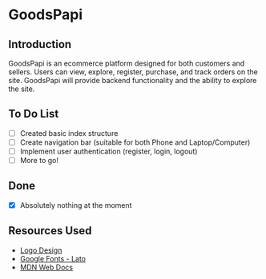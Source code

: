 # GoodsPapi

## Introduction
GoodsPapi is an ecommerce platform designed for both customers and sellers. Users can view, explore, register, purchase, and track orders on the site. GoodsPapi will provide backend functionality and the ability to explore the site.

## To Do List
- [ ] Created basic index structure 
- [ ] Create navigation bar (suitable for both Phone and Laptop/Computer)
- [ ] Implement user authentication (register, login, logout)
- [ ] More to go!

## Done
- [x] Absolutely nothing at the moment

## Resources Used
- [Logo Design](https://flamingtext.com)
- [Google Fonts - Lato](https://fonts.googleapis.com/css2?family=Lato:ital,wght@0,100;0,300;0,400;0,700;0,900;1,100;1,300;1,400;1,700;1,900&display=swap)
- [MDN Web Docs](https://developer.mozilla.org/)